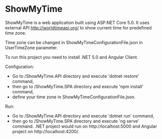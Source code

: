 # ShowMyTime

ShowMyTime is a web application built using ASP.NET Core 5.0. It uses external API http://worldtimeapi.org/ to show current time for predefined time zone.

Time zone can be changed in ShowMyTimeConfigurationFile.json in UserTimeZone parameter.


To run this project you need to install .NET 5.0 and Angular Client. 

Configuration:
  + Go to /ShowMyTime.API directory and execute 'dotnet restore' command,
  + then go to /ShowMyTime.SPA directory and execute 'npm install' command,
  + define your time zone in ShowMyTimeConfigurationFile.json.

Run:
  + Go to /ShowMyTime.API directory and execute 'dotnet run' command,
  + then go to /ShowMyTime.SPA directory and execute 'ng serve' command.
.NET project would run on http://localhost:5000 and Angular project on http://localhost:4200/.

